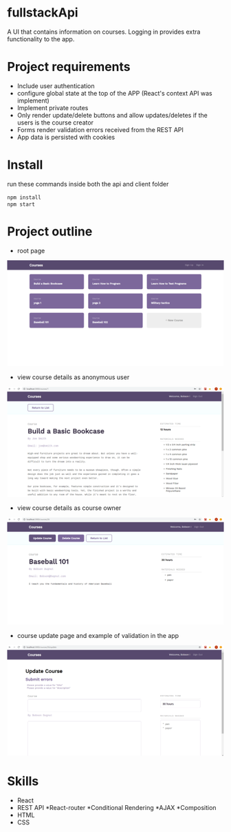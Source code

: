 # fullstackApi

A UI that contains information on courses. Logging in provides extra functionality to the app.

# Project requirements

* Include user authentication
* configure global state at the top of the APP (React's context API was implement)
* Implement private routes
* Only render update/delete buttons and allow updates/deletes if the users is the course creator
* Forms render validation errors received from the REST API
* App data is persisted with cookies


# Install
run these commands inside both the api and client folder
```
npm install
npm start
```

# Project outline

* root page

![](project-pics/courses.png)


* view course details as anonymous user

![](project-pics/course-detail-anon-user.png)


* view course details as course owner

![](project-pics/course-detail-user-owned-view.png)

* course update page and example of validation in the app

![](project-pics/course-update-validiation.png)



# Skills
* React
* REST API
*React-router
*Conditional Rendering
*AJAX
*Composition
* HTML 
* CSS
